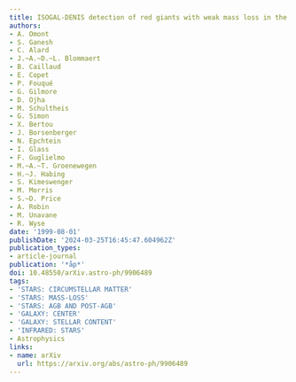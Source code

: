 ```yaml
---
title: ISOGAL-DENIS detection of red giants with weak mass loss in the Galactic bulge
authors:
- A. Omont
- S. Ganesh
- C. Alard
- J.~A.~D.~L. Blommaert
- B. Caillaud
- E. Copet
- P. Fouqué
- G. Gilmore
- D. Ojha
- M. Schultheis
- G. Simon
- X. Bertou
- J. Borsenberger
- N. Epchtein
- I. Glass
- F. Guglielmo
- M.~A.~T. Groenewegen
- H.~J. Habing
- S. Kimeswenger
- M. Morris
- S.~D. Price
- A. Robin
- M. Unavane
- R. Wyse
date: '1999-08-01'
publishDate: '2024-03-25T16:45:47.604962Z'
publication_types:
- article-journal
publication: '*åp*'
doi: 10.48550/arXiv.astro-ph/9906489
tags:
- 'STARS: CIRCUMSTELLAR MATTER'
- 'STARS: MASS-LOSS'
- 'STARS: AGB AND POST-AGB'
- 'GALAXY: CENTER'
- 'GALAXY: STELLAR CONTENT'
- 'INFRARED: STARS'
- Astrophysics
links:
- name: arXiv
  url: https://arxiv.org/abs/astro-ph/9906489
---
```

